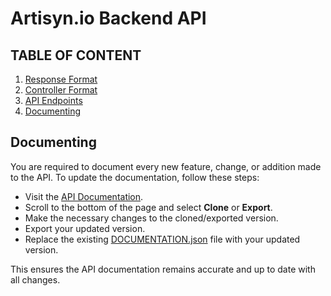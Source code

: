 # Artisyn.io Backend API

## TABLE OF CONTENT

1. [Response Format](RESPONSE.md)
2. [Controller Format](CONTROLLERS.md)
3. [API Endpoints](ENDPOINTS.md)
4. [Documenting](ENDPOINTS.md)

## Documenting

You are required to document every new feature, change, or addition made to the API. To update the documentation, follow these steps:

- Visit the [API Documentation](https://artisyn.apidog.io).
- Scroll to the bottom of the page and select **Clone** or **Export**.
- Make the necessary changes to the cloned/exported version.
- Export your updated version.
- Replace the existing [DOCUMENTATION.json](https://github.com/toneflix/artisyn-api/blob/main/DOCUMENTATION.json) file with your updated version.

This ensures the API documentation remains accurate and up to date with all changes.
